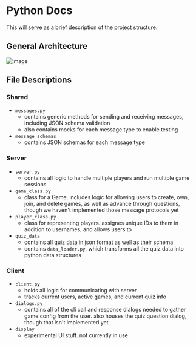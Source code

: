 # Python Docs
This will serve as a brief description of the project structure.

## General Architecture
![image](https://github.com/user-attachments/assets/b10c872e-c251-4aff-8feb-371bc4054fe8)

## File Descriptions
### Shared
- `messages.py`
  - contains generic methods for sending and receiving messages, including JSON schema validation
  - also contains mocks for each message type to enable testing
- `message_schemas`
  - contains JSON schemas for each message type
### Server
- `server.py`
  - contains all logic to handle multiple players and run multiple game sessions
- `game_class.py`
  - class for a Game. includes logic for allowing users to create, own, join, and delete games, as well as advance through questions, though we haven't implemented those message protocols yet
- `player_class.py`
  - class for representing players. assignes unique IDs to them in addition to usernames, and allows users to 
- `quiz_data`
  - contains all quiz data in json format as well as their schema
  - contains `data_loader.py`, which transforms all the quiz data into python data structures 
### Client
- `client.py`
  - holds all logic for communicating with server
  - tracks current users, active games, and current quiz info
- `dialogs.py`
  - contains all of the cli call and response dialogs needed to gather game config from the user. also houses the quiz question dialog, though that isn't implemented yet
- `display`
  - experimental UI stuff. not currently in use
